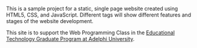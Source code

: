 This is a sample project for a static, single page website
created using HTML5, CSS, and JavaScript. Different tags
will show different features and stages of the website
development.

This site is to support the Web Programming Class
in the [Educational Technology Graduate Program at Adelphi University](http://education.adelphi.edu/ed-tech).


